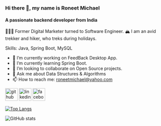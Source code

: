 ### Hi there 👋, my name is Roneet Michael
#### A passionate backend developer from India
👨🏻‍💻 Former Digital Marketer turned to Software Engineer.
🏔 I am an avid trekker and hiker, who treks during holidays.

Skills: Java, Spring Boot, MySQL

- 🔭 I’m currently working on FeedBack Desktop App. 
- 🌱 I’m currently learning Spring Boot.  
- 👯 I’m looking to collaborate on Open Source projects.  
- 💬 Ask me about Data Structures & Algorithms 
- 📫 How to reach me: roneetmichael@yahoo.com 


[<img src='https://cdn.jsdelivr.net/npm/simple-icons@3.0.1/icons/github.svg' alt='github' height='40'>](https://github.com/roneetm)  [<img src='https://cdn.jsdelivr.net/npm/simple-icons@3.0.1/icons/linkedin.svg' alt='linkedin' height='40'>](https://www.linkedin.com/in/roneetm/)  [<img src='https://cdn.jsdelivr.net/npm/simple-icons@3.0.1/icons/facebook.svg' alt='facebook' height='40'>](https://www.facebook.com/roneetm)  

[![Top Langs](https://github-readme-stats.vercel.app/api/top-langs/?username=roneetm)](https://github.com/anuraghazra/github-readme-stats)

![GitHub stats](https://github-readme-stats.vercel.app/api?username=roneetm&show_icons=true)  

